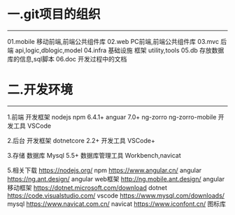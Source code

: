 # 一.git项目的组织
---------------------------------
01.mobile 移动前端,前端公共组件库
02.web    PC前端,前端公共组件库
03.mvc   后端  api,logic,dblogic,model
04.infra 基础设施 框架 utility,tools
05.db    存放数据库的信息,sql脚本
06.doc   开发过程中的文档

# 二.开发环境
---------------------------------
1.前端
  开发框架  nodejs
            npm 6.4.1+
            anguar 7.0+
            ng-zorro
            ng-zorro-mobile
  开发工具  VSCode  

2.后台
  开发框架 dotnetcore 2.2+
  开发工具 VSCode+

3.存储
  数据库 Mysql 5.5+
  数据库管理工具 Workbench,navicat

5.相关下载
  https://nodejs.org/                    npm
  https://www.angular.cn/                angular
  https://ng.ant.design/                 angular web框架
  http://ng.mobile.ant.design/           angular 移动框架
  https://dotnet.microsoft.com/download  dotnet
  https://code.visualstudio.com/         vscode
  https://www.mysql.com/downloads/       mysql
  https://www.navicat.com.cn/            navicat
  https://www.iconfont.cn/               图标库

